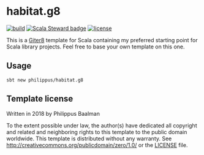 # habitat.g8

[![build](https://github.com/Philippus/habitat.g8/workflows/build/badge.svg)](https://github.com/Philippus/habitat.g8/actions/workflows/scala.yml?query=workflow%3Abuild+branch%3Amain)
[![Scala Steward badge](https://img.shields.io/badge/Scala_Steward-helping-blue.svg?style=flat&logo=data:image/png;base64,iVBORw0KGgoAAAANSUhEUgAAAA4AAAAQCAMAAAARSr4IAAAAVFBMVEUAAACHjojlOy5NWlrKzcYRKjGFjIbp293YycuLa3pYY2LSqql4f3pCUFTgSjNodYRmcXUsPD/NTTbjRS+2jomhgnzNc223cGvZS0HaSD0XLjbaSjElhIr+AAAAAXRSTlMAQObYZgAAAHlJREFUCNdNyosOwyAIhWHAQS1Vt7a77/3fcxxdmv0xwmckutAR1nkm4ggbyEcg/wWmlGLDAA3oL50xi6fk5ffZ3E2E3QfZDCcCN2YtbEWZt+Drc6u6rlqv7Uk0LdKqqr5rk2UCRXOk0vmQKGfc94nOJyQjouF9H/wCc9gECEYfONoAAAAASUVORK5CYII=)](https://scala-steward.org)
[![license](https://img.shields.io/badge/license-CC0%201.0-blue.svg?style=flat "CC0 1.0")](LICENSE)

This is a [Giter8][g8] template for Scala containing my preferred starting point for Scala library projects. Feel free
to base your own template on this one.

## Usage
```
sbt new philippus/habitat.g8
```

## Template license
Written in 2018 by Philippus Baalman

To the extent possible under law, the author(s) have dedicated all copyright and related and neighboring rights to this
template to the public domain worldwide. This template is distributed without any warranty. See
<http://creativecommons.org/publicdomain/zero/1.0/> or the [LICENSE](https://github.com/philippus/habitat.g8/blob/main/LICENSE) file.

[g8]: http://www.foundweekends.org/giter8/
